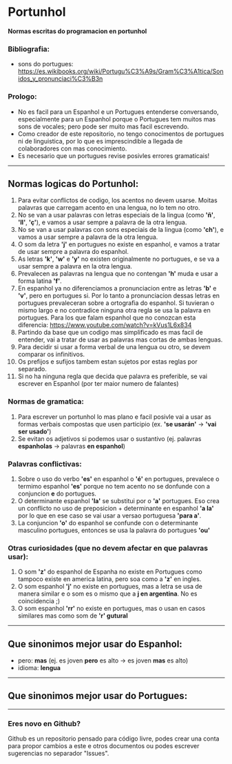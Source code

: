 # Portunhol
**Normas escritas do programacion en portunhol**


### Bibliografia:
- sons do portugues: https://es.wikibooks.org/wiki/Portugu%C3%A9s/Gram%C3%A1tica/Sonidos_y_pronunciaci%C3%B3n

### Prologo:
- No es facil para un Espanhol e un Portugues entenderse conversando, especialmente para un Espanhol porque o Portugues tem muitos mas sons de vocales; pero pode ser muito mas facil escrevendo.
- Como creador de este repositorio, no tengo conocimentos de portugues ni de linguistica, por lo que es imprescindible a llegada de colaboradores con mas conocimiento.
- Es necesario que un portugues revise posivles errores gramaticais!

---

## Normas logicas do Portunhol:
1. Para evitar conflictos de codigo, los acentos no devem usarse. Moitas palavras que carregam acento en una lengua, no lo tem no otro.
2. No se van a usar palavras con letras especiais de la lingua (como **'ñ'**, **'ll'**, **'ç'**), e vamos a usar sempre a palavra de la otra lengua.
3. No se van a usar palavras con sons especiais de la lingua (como **'ch'**), e vamos a usar sempre a palavra de la otra lengua.
4. O som da letra **'j'** en portugues no existe en espanhol, e vamos a tratar de usar sempre a palavra do espanhol.
5. As letras **'k'**, **'w'** e **'y'** no existen originalmente no portugues, e se va a usar sempre a palavra en la otra lengua.
6. Prevalecen as palavras na lengua que no contengan **'h'** muda e usar a forma latina **'f'**.
7. En espanhol ya no diferenciamos a pronunciacion entre as letras **'b'** e **'v'**, pero en portugues si. Por lo tanto a pronunciacion dessas letras en portugues prevaleceran sobre a ortografia do espanhol. Si tuvieran o mismo largo e no contradice ninguna otra regla se usa la palavra en portugues.
Para los que falam espanhol que no conozcan esta diferencia: https://www.youtube.com/watch?v=kVus1L6x834 
8. Partindo da base que un codigo mas simplificado es mas facil de entender, vai a tratar de usar as palavras mas cortas de ambas lenguas.
9. Para decidir si usar a forma verbal de una lengua ou otro, se devem comparar os infinitivos.
10. Os prefijos e sufijos tambem estan sujetos por estas reglas por separado.
11. Si no ha ninguna regla que decida que palavra es preferible, se vai escrever en Espanhol (por ter maior numero de falantes)

### Normas de gramatica:
1. Para escrever un portunhol lo mas plano e facil posivle vai a usar as formas verbais compostas que usen participio
(ex. **'se usarán'** -> **'vai ser usado'**) 
2. Se evitan os adjetivos si podemos usar o sustantivo (ej. palavras **espanholas** -> palavras **en espanhol**)

### Palavras conflictivas:
1. Sobre o uso do verbo **'es'** en espanhol o **'é'** en portugues, prevalece o termimo espanhol **'es'** porque no tem acento no se donfunde con a conjuncion **e** do portugues.
2. O determinante espanhol **'la'** se substitui por o **'a'** portugues. Eso crea un conflicto no uso de preposicion + determinante en espanhol **'a la'** por lo que en ese caso se vai usar a versao portuguesa **'para a'**.
3. La conjuncion **'o'** do espanhol se confunde con o determinante masculino portugues, entonces se usa la palavra do portugues **'ou'**

### Otras curiosidades (que no devem afectar en que palavras usar):
1. O som **'z'** do espanhol de Espanha no existe en Portugues como tampoco existe en america latina, pero soa como a **'z'** en ingles.
2. O som espanhol **'j'** no existe en portugues, mas a letra se usa de manera similar e o som es o mismo que a **j en argentina**. No es coincidencia ;)
3. O som espanhol **'rr'** no existe en portugues, mas o usan en casos similares mas como som de **'r' gutural**

---

## Que sinonimos mejor usar do Espanhol:

- pero: **mas** (ej. es joven **pero** es alto -> es joven **mas** es alto)
- idioma: **lengua**

---

## Que sinonimos mejor usar do Portugues:

---

### Eres novo en Github?

Github es un repositorio pensado para código livre, podes crear una conta para propor cambios a este e otros documentos ou podes escrever sugerencias no separador "Issues".
